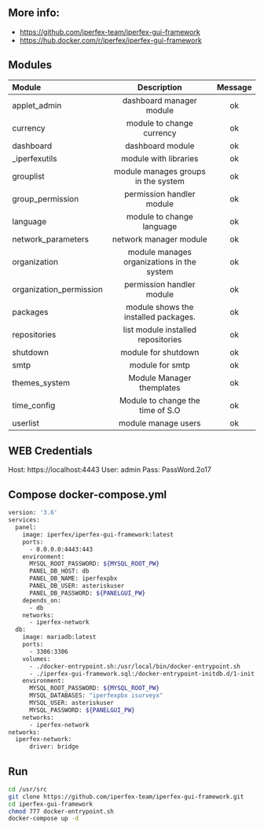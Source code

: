 ## More info: 
* https://github.com/iperfex-team/iperfex-gui-framework 
* https://hub.docker.com/r/iperfex/iperfex-gui-framework

## Modules

| Module  | Description  | Message |
| :------------ |:---------------:| :-----: | 
| applet_admin  | dashboard manager module | ok | 
| currency      | module to change currency | ok |
| dashboard | dashboard module | ok |
| _iperfexutils | module with libraries | ok | 
| grouplist | module manages groups in the system | ok | 
| group_permission | permission handler module | ok | 
| language | module to change language | ok | 
| network_parameters | network manager module | ok | 
| organization | module manages organizations in the system | ok | 
| organization_permission | permission handler module | ok | 
| packages | module shows the installed packages. | ok | 
| repositories | list module installed repositories | ok | 
| shutdown | module for shutdown | ok | 
| smtp | module for smtp | ok | |
| themes_system | Module Manager themplates | ok | 
| time_config | Module to change the time of S.O | ok |
| userlist | module manage users | ok | 


## WEB Credentials

Host: https://localhost:4443
User: admin 
Pass: PassWord.2o17

## Compose docker-compose.yml
```bash
version: '3.6'
services:
  panel:
    image: iperfex/iperfex-gui-framework:latest
    ports:
      - 0.0.0.0:4443:443
    environment:
      MYSQL_ROOT_PASSWORD: ${MYSQL_ROOT_PW}      
      PANEL_DB_HOST: db
      PANEL_DB_NAME: iperfexpbx
      PANEL_DB_USER: asteriskuser
      PANEL_DB_PASSWORD: ${PANELGUI_PW}
    depends_on:
      - db
    networks:
      - iperfex-network
  db:
    image: mariadb:latest
    ports:
      - 3306:3306
    volumes:
      - ./docker-entrypoint.sh:/usr/local/bin/docker-entrypoint.sh
      - ./iperfex-gui-framework.sql:/docker-entrypoint-initdb.d/1-init.sql
    environment:
      MYSQL_ROOT_PASSWORD: ${MYSQL_ROOT_PW}
      MYSQL_DATABASES: "iperfexpbx isurveyx"
      MYSQL_USER: asteriskuser
      MYSQL_PASSWORD: ${PANELGUI_PW}
    networks:
      - iperfex-network
networks:
  iperfex-network:
      driver: bridge
```

## Run
```bash
cd /usr/src
git clone https://github.com/iperfex-team/iperfex-gui-framework.git
cd iperfex-gui-framework
chmod 777 docker-entrypoint.sh
docker-compose up -d
````
